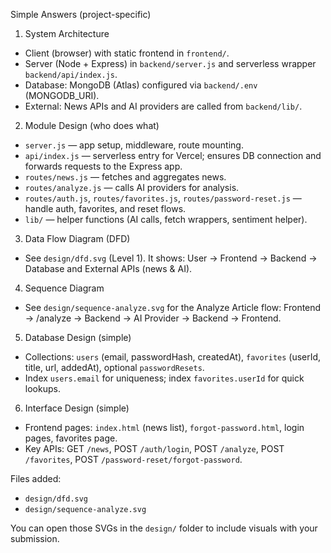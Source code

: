 Simple Answers (project-specific)

1) System Architecture
- Client (browser) with static frontend in `frontend/`.
- Server (Node + Express) in `backend/server.js` and serverless wrapper `backend/api/index.js`.
- Database: MongoDB (Atlas) configured via `backend/.env` (MONGODB_URI).
- External: News APIs and AI providers are called from `backend/lib/`.

2) Module Design (who does what)
- `server.js` — app setup, middleware, route mounting.
- `api/index.js` — serverless entry for Vercel; ensures DB connection and forwards requests to the Express app.
- `routes/news.js` — fetches and aggregates news.
- `routes/analyze.js` — calls AI providers for analysis.
- `routes/auth.js`, `routes/favorites.js`, `routes/password-reset.js` — handle auth, favorites, and reset flows.
- `lib/` — helper functions (AI calls, fetch wrappers, sentiment helper).

3) Data Flow Diagram (DFD)
- See `design/dfd.svg` (Level 1). It shows: User → Frontend → Backend → Database and External APIs (news & AI).

4) Sequence Diagram
- See `design/sequence-analyze.svg` for the Analyze Article flow: Frontend → /analyze → Backend → AI Provider → Backend → Frontend.

5) Database Design (simple)
- Collections: `users` (email, passwordHash, createdAt), `favorites` (userId, title, url, addedAt), optional `passwordResets`.
- Index `users.email` for uniqueness; index `favorites.userId` for quick lookups.

6) Interface Design (simple)
- Frontend pages: `index.html` (news list), `forgot-password.html`, login pages, favorites page.
- Key APIs: GET `/news`, POST `/auth/login`, POST `/analyze`, POST `/favorites`, POST `/password-reset/forgot-password`.

Files added:
- `design/dfd.svg`
- `design/sequence-analyze.svg`

You can open those SVGs in the `design/` folder to include visuals with your submission.

